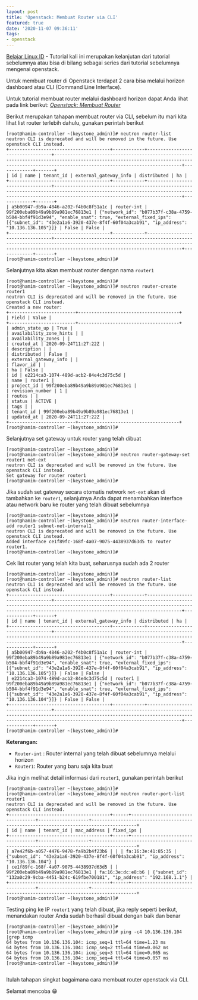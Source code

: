 ```yaml
---
layout: post
title: 'Openstack: Membuat Router via CLI'
featured: true
date: '2020-11-07 09:36:11'
tags:
- openstack
---
```


[Belajar Linux ID](/) - Tutorial kali ini merupakan kelanjutan dari tutorial sebelumnya atau bisa di bilang sebagai series dari tutorial sebelumnya mengenai openstack.

Untuk membuat router di Openstack terdapat 2 cara bisa melalui horizon dashboard atau CLI (Command Line Interface).

Untuk tutorial membuat router melalui dashboard horizon dapat Anda lihat pada link berikut: _[Openstack: Membuat Router](/openstack-membuat-router/)_

Berikut merupakan tahapan membuat router via CLI, sebelum itu mari kita lihat list router terlebih dahulu, gunakan perintah berikut

<!--kg-card-begin: markdown-->

    [root@hamim-controller ~(keystone_admin)]# neutron router-list
    neutron CLI is deprecated and will be removed in the future. Use openstack CLI instead.
    +--------------------------------------+------------+----------------------------------+--------------------------------------------------------------------------------------------------------------------------------------------------------------------------------------------+-------------+-------+
    | id | name | tenant_id | external_gateway_info | distributed | ha |
    +--------------------------------------+------------+----------------------------------+--------------------------------------------------------------------------------------------------------------------------------------------------------------------------------------------+-------------+-------+
    | a5b00947-db9a-4846-a202-f4b0c8f51a1c | router-int | 99f200eba89b49a9b89a981ec76813e1 | {"network_id": "b077b37f-c38a-4759-b504-bbf4f91d3e94", "enable_snat": true, "external_fixed_ips": [{"subnet_id": "43e2a1a6-3920-437e-8f4f-60f04a3cab91", "ip_address": "10.136.136.105"}]} | False | False |
    +--------------------------------------+------------+----------------------------------+--------------------------------------------------------------------------------------------------------------------------------------------------------------------------------------------+-------------+-------+
    [root@hamim-controller ~(keystone_admin)]#

<!--kg-card-end: markdown-->

Selanjutnya kita akan membuat router dengan nama `router1`

<!--kg-card-begin: markdown-->

    [root@hamim-controller ~(keystone_admin)]#
    [root@hamim-controller ~(keystone_admin)]# neutron router-create router1
    neutron CLI is deprecated and will be removed in the future. Use openstack CLI instead.
    Created a new router:
    +-------------------------+--------------------------------------+
    | Field | Value |
    +-------------------------+--------------------------------------+
    | admin_state_up | True |
    | availability_zone_hints | |
    | availability_zones | |
    | created_at | 2020-09-24T11:27:22Z |
    | description | |
    | distributed | False |
    | external_gateway_info | |
    | flavor_id | |
    | ha | False |
    | id | e2214ca3-1074-489d-acb2-84e4c3d75c5d |
    | name | router1 |
    | project_id | 99f200eba89b49a9b89a981ec76813e1 |
    | revision_number | 1 |
    | routes | |
    | status | ACTIVE |
    | tags | |
    | tenant_id | 99f200eba89b49a9b89a981ec76813e1 |
    | updated_at | 2020-09-24T11:27:22Z |
    +-------------------------+--------------------------------------+
    [root@hamim-controller ~(keystone_admin)]#

<!--kg-card-end: markdown-->

Selanjutnya set gateway untuk router yang telah dibuat

<!--kg-card-begin: markdown-->

    [root@hamim-controller ~(keystone_admin)]#
    [root@hamim-controller ~(keystone_admin)]# neutron router-gateway-set router1 net-ext
    neutron CLI is deprecated and will be removed in the future. Use openstack CLI instead.
    Set gateway for router router1
    [root@hamim-controller ~(keystone_admin)]#

<!--kg-card-end: markdown-->

Jika sudah set gateway secara otomatis network `net-ext` akan di tambahkan ke `router1`, selanjutnya Anda dapat menambahkan interface atau network baru ke router yang telah dibuat sebelumnya

<!--kg-card-begin: markdown-->

    [root@hamim-controller ~(keystone_admin)]#
    [root@hamim-controller ~(keystone_admin)]# neutron router-interface-add router1 subnet-net-internal1
    neutron CLI is deprecated and will be removed in the future. Use openstack CLI instead.
    Added interface ce1f89fc-168f-4a07-9075-4438937d63d5 to router router1.
    [root@hamim-controller ~(keystone_admin)]#

<!--kg-card-end: markdown-->

Cek list router yang telah kita buat, seharusnya sudah ada 2 router

<!--kg-card-begin: markdown-->

    [root@hamim-controller ~(keystone_admin)]#
    [root@hamim-controller ~(keystone_admin)]# neutron router-list
    neutron CLI is deprecated and will be removed in the future. Use openstack CLI instead.
    +--------------------------------------+------------+----------------------------------+--------------------------------------------------------------------------------------------------------------------------------------------------------------------------------------------+-------------+-------+
    | id | name | tenant_id | external_gateway_info | distributed | ha |
    +--------------------------------------+------------+----------------------------------+--------------------------------------------------------------------------------------------------------------------------------------------------------------------------------------------+-------------+-------+
    | a5b00947-db9a-4846-a202-f4b0c8f51a1c | router-int | 99f200eba89b49a9b89a981ec76813e1 | {"network_id": "b077b37f-c38a-4759-b504-bbf4f91d3e94", "enable_snat": true, "external_fixed_ips": [{"subnet_id": "43e2a1a6-3920-437e-8f4f-60f04a3cab91", "ip_address": "10.136.136.105"}]} | False | False |
    | e2214ca3-1074-489d-acb2-84e4c3d75c5d | router1 | 99f200eba89b49a9b89a981ec76813e1 | {"network_id": "b077b37f-c38a-4759-b504-bbf4f91d3e94", "enable_snat": true, "external_fixed_ips": [{"subnet_id": "43e2a1a6-3920-437e-8f4f-60f04a3cab91", "ip_address": "10.136.136.104"}]} | False | False |
    +--------------------------------------+------------+----------------------------------+--------------------------------------------------------------------------------------------------------------------------------------------------------------------------------------------+-------------+-------+
    [root@hamim-controller ~(keystone_admin)]#

<!--kg-card-end: markdown-->

**Keterangan:**

- `Router-int` : Router internal yang telah dibuat sebelumnya melalui horizon
- `Router1`: Router yang baru saja kita buat

Jika ingin melihat detail informasi dari `router1`, gunakan perintah berikut

<!--kg-card-begin: markdown-->

    [root@hamim-controller ~(keystone_admin)]#
    [root@hamim-controller ~(keystone_admin)]# neutron router-port-list router1
    neutron CLI is deprecated and will be removed in the future. Use openstack CLI instead.
    +--------------------------------------+------+----------------------------------+-------------------+---------------------------------------------------------------------------------------+
    | id | name | tenant_id | mac_address | fixed_ips |
    +--------------------------------------+------+----------------------------------+-------------------+---------------------------------------------------------------------------------------+
    | a7e42f6b-a057-4476-9478-fa9b2b4f23b6 | | | fa:16:3e:41:85:35 | {"subnet_id": "43e2a1a6-3920-437e-8f4f-60f04a3cab91", "ip_address": "10.136.136.104"} |
    | ce1f89fc-168f-4a07-9075-4438937d63d5 | | 99f200eba89b49a9b89a981ec76813e1 | fa:16:3e:dc:e8:b6 | {"subnet_id": "132a0c29-9cba-4451-b24c-619fbe700181", "ip_address": "192.168.1.1"} |
    +--------------------------------------+------+----------------------------------+-------------------+---------------------------------------------------------------------------------------+
    [root@hamim-controller ~(keystone_admin)]#

<!--kg-card-end: markdown-->

Testing ping ke IP `router1` yang telah dibuat, jika reply seperti berikut, menandakan router Anda sudah berhasil dibuat dengan baik dan benar

<!--kg-card-begin: markdown-->

    [root@hamim-controller ~(keystone_admin)]#
    [root@hamim-controller ~(keystone_admin)]# ping -c4 10.136.136.104 |grep icmp
    64 bytes from 10.136.136.104: icmp_seq=1 ttl=64 time=1.23 ms
    64 bytes from 10.136.136.104: icmp_seq=2 ttl=64 time=0.062 ms
    64 bytes from 10.136.136.104: icmp_seq=3 ttl=64 time=0.065 ms
    64 bytes from 10.136.136.104: icmp_seq=4 ttl=64 time=0.057 ms
    [root@hamim-controller ~(keystone_admin)]#

<!--kg-card-end: markdown--><figure class="kg-card kg-image-card kg-width-wide"><img src="/content/images/2020/11/1.png" class="kg-image" alt srcset="/content/images/size/w600/2020/11/1.png 600w, /content/images/size/w1000/2020/11/1.png 1000w, /content/images/size/w1600/2020/11/1.png 1600w, /content/images/2020/11/1.png 1762w" sizes="(min-width: 1200px) 1200px"></figure>

Itulah tahapan singkat bagaimana cara membuat router openstack via CLI.

Selamat mencoba 😁

